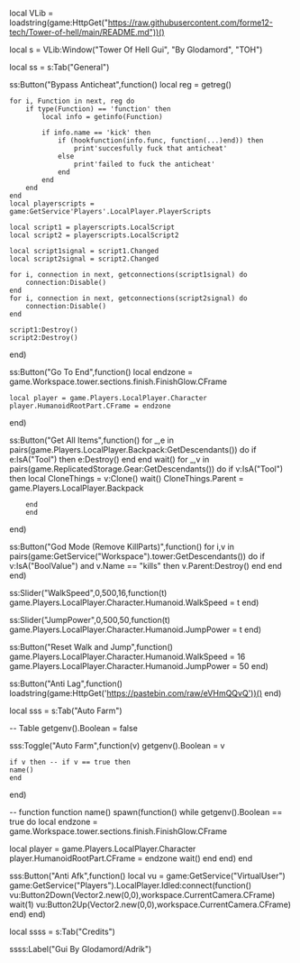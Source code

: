 local VLib = loadstring(game:HttpGet("https://raw.githubusercontent.com/forme12-tech/Tower-of-hell/main/README.md"))()
 
local s = VLib:Window("Tower Of Hell Gui", "By Glodamord", "TOH")
 
local ss = s:Tab("General")
 
ss:Button("Bypass Anticheat",function()
    local reg = getreg()
 
    for i, Function in next, reg do
        if type(Function) == 'function' then
            local info = getinfo(Function)
 
            if info.name == 'kick' then
                if (hookfunction(info.func, function(...)end)) then
                    print'succesfully fuck that anticheat'
                else
                    print'failed to fuck the anticheat'
                end
            end
        end
    end
    local playerscripts = game:GetService'Players'.LocalPlayer.PlayerScripts
 
    local script1 = playerscripts.LocalScript
    local script2 = playerscripts.LocalScript2
 
    local script1signal = script1.Changed
    local script2signal = script2.Changed
 
    for i, connection in next, getconnections(script1signal) do
        connection:Disable()
    end
    for i, connection in next, getconnections(script2signal) do
        connection:Disable()
    end
 
    script1:Destroy()
    script2:Destroy()
end)
 
ss:Button("Go To End",function()
    local endzone = game.Workspace.tower.sections.finish.FinishGlow.CFrame
 
    local player = game.Players.LocalPlayer.Character
    player.HumanoidRootPart.CFrame = endzone
end)
 
ss:Button("Get All Items",function()
    for _,e in pairs(game.Players.LocalPlayer.Backpack:GetDescendants()) do
        if e:IsA("Tool") then
        e:Destroy()
        end
        end
        wait() 
        for _,v in pairs(game.ReplicatedStorage.Gear:GetDescendants()) do
        if v:IsA("Tool") then
        local CloneThings = v:Clone()
        wait()
        CloneThings.Parent = game.Players.LocalPlayer.Backpack
 
        end
        end
end)
 
ss:Button("God Mode (Remove KillParts)",function()
    for i,v in pairs(game:GetService("Workspace").tower:GetDescendants()) do
        if v:IsA("BoolValue") and v.Name == "kills" then
            v.Parent:Destroy()
        end
    end
end)
 
ss:Slider("WalkSpeed",0,500,16,function(t)
   game.Players.LocalPlayer.Character.Humanoid.WalkSpeed = t
end)
 
ss:Slider("JumpPower",0,500,50,function(t)
    game.Players.LocalPlayer.Character.Humanoid.JumpPower = t
 end)
 
ss:Button("Reset Walk and Jump",function()
    game.Players.LocalPlayer.Character.Humanoid.WalkSpeed = 16
    game.Players.LocalPlayer.Character.Humanoid.JumpPower = 50
end)
 
ss:Button("Anti Lag",function()
    loadstring(game:HttpGet('https://pastebin.com/raw/eVHmQQvQ'))()
end)
 
local sss = s:Tab("Auto Farm")
 
-- Table
getgenv().Boolean = false
 
sss:Toggle("Auto Farm",function(v)
    getgenv().Boolean = v
 
    if v then -- if v == true then
    name()
    end
end)
 
-- function
function name()
spawn(function()
while getgenv().Boolean == true do
local endzone = game.Workspace.tower.sections.finish.FinishGlow.CFrame
 
local player = game.Players.LocalPlayer.Character
player.HumanoidRootPart.CFrame = endzone
wait()
end
end)
end
 
sss:Button("Anti Afk",function()
    local vu = game:GetService("VirtualUser")
    game:GetService("Players").LocalPlayer.Idled:connect(function()
       vu:Button2Down(Vector2.new(0,0),workspace.CurrentCamera.CFrame)
       wait(1)
       vu:Button2Up(Vector2.new(0,0),workspace.CurrentCamera.CFrame)
    end)
end)
 
 
local ssss = s:Tab("Credits")
 
ssss:Label("Gui By Glodamord/Adrik")
